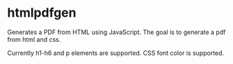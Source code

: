 # htmlpdfgen
Generates a PDF from HTML using JavaScript. The goal is to generate a pdf from html and css.

Currently h1-h6 and p elements are supported.
CSS font color is supported.
